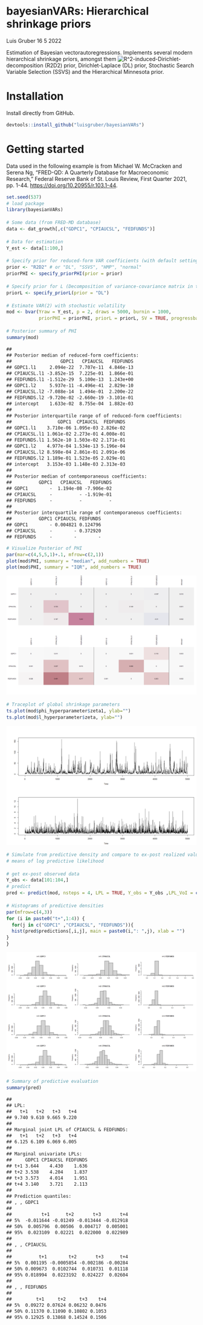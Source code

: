 bayesianVARs: Hierarchical shrinkage priors
================
Luis Gruber
16 5 2022

Estimation of Bayesian vectorautoregressions. Implements several modern
hierarchical shrinkage priors, amongst them
![R^2](https://latex.codecogs.com/png.image?%5Cdpi%7B110%7D&space;%5Cbg_white&space;R%5E2 "R^2")-induced-Dirichlet-decomposition
(R2D2) prior, Dirichlet-Laplace (DL) prior, Stochastic Search Variable
Selection (SSVS) and the Hierarchical Minnesota prior.

# Installation

Install directly from GitHub.

``` r
devtools::install_github("luisgruber/bayesianVARs")
```

# Getting started

Data used in the following example is from Michael W. McCracken and
Serena Ng, “FRED-QD: A Quarterly Database for Macroeconomic Research,”
Federal Reserve Bank of St. Louis Review, First Quarter 2021, pp. 1-44.
<https://doi.org/10.20955/r.103.1-44>.

``` r
set.seed(537)
# load package
library(bayesianVARs)

# Some data (from FRED-MD database)
data <- dat_growth[,c("GDPC1", "CPIAUCSL", "FEDFUNDS")]

# Data for estimation
Y_est <- data[1:100,]

# Specify prior for reduced-form VAR coefficients (with default settings)
prior <- "R2D2" # or "DL", "SSVS", "HMP", "normal"
priorPHI <- specify_priorPHI(prior = prior)

# Specify prior for L (Decomposition of variance-covariance matrix in the form of t(L^(-1))%*%D_t%*%L^(-1), where L is upper triangular)
priorL <- specify_priorL(prior = "DL")

# Estimate VAR(2) with stochastic volatility
mod <- bvar(Yraw = Y_est, p = 2, draws = 5000, burnin = 1000,
            priorPHI = priorPHI, priorL = priorL, SV = TRUE, progressbar = TRUE)

# Posterior summary of PHI
summary(mod)
```

    ## 
    ## Posterior median of reduced-form coefficients:
    ##                  GDPC1   CPIAUCSL   FEDFUNDS
    ## GDPC1.l1     2.094e-22  7.707e-11  4.846e-13
    ## CPIAUCSL.l1 -3.852e-15  7.225e-01  1.866e-01
    ## FEDFUNDS.l1 -1.512e-29  5.100e-13  1.243e+00
    ## GDPC1.l2     5.937e-11 -4.496e-41  2.829e-10
    ## CPIAUCSL.l2 -7.088e-14  1.494e-01  2.200e-22
    ## FEDFUNDS.l2 -9.720e-02 -2.660e-19 -3.101e-01
    ## intercept    1.633e-02  8.755e-04  1.882e-03
    ## 
    ## Posterior interquartile range of of reduced-form coefficients:
    ##                 GDPC1  CPIAUCSL  FEDFUNDS
    ## GDPC1.l1    3.710e-06 1.095e-03 2.826e-02
    ## CPIAUCSL.l1 1.061e-02 2.273e-01 4.008e-01
    ## FEDFUNDS.l1 1.562e-10 1.503e-02 2.171e-01
    ## GDPC1.l2    4.977e-04 1.534e-13 5.196e-04
    ## CPIAUCSL.l2 8.598e-04 2.861e-01 2.091e-06
    ## FEDFUNDS.l2 1.189e-01 1.523e-05 2.029e-01
    ## intercept   3.153e-03 1.148e-03 2.313e-03
    ## 
    ## Posterior median of contemporaneous coefficients:
    ##          GDPC1   CPIAUCSL   FEDFUNDS
    ## GDPC1        -  1.194e-08 -7.906e-02
    ## CPIAUCSL     -          - -1.919e-01
    ## FEDFUNDS     -          -          -
    ## 
    ## Posterior interquartile range of contemporaneous coefficients:
    ##          GDPC1 CPIAUCSL FEDFUNDS
    ## GDPC1        - 0.004821 0.124796
    ## CPIAUCSL     -        - 0.372920
    ## FEDFUNDS     -        -        -

``` r
# Visualize Posterior of PHI
par(mar=c(4,5,5,1)+.1, mfrow=c(2,1))
plot(mod$PHI, summary = "median", add_numbers = TRUE)
plot(mod$PHI, summary = "IQR", add_numbers = TRUE)
```

![](README_files/figure-gfm/unnamed-chunk-2-1.png)<!-- -->

``` r
# Traceplot of global shrinkage parameters
ts.plot(mod$phi_hyperparameter$zeta1, ylab="")
ts.plot(mod$l_hyperparameter$zeta, ylab="")
```

![](README_files/figure-gfm/unnamed-chunk-2-2.png)<!-- -->

``` r
# Simulate from predictive density and compare to ex-post realized value by 
# means of log predictive likelihood

# get ex-post observed data
Y_obs <- data[101:104,]
# predict
pred <- predict(mod, nsteps = 4, LPL = TRUE, Y_obs = Y_obs ,LPL_VoI = c("CPIAUCSL", "FEDFUNDS"))

# Histograms of predictive densities
par(mfrow=c(4,3))
for (i in paste0("t+",1:4)) {
  for(j in c("GDPC1" ,"CPIAUCSL", "FEDFUNDS")){
  hist(pred$predictions[,i,j], main = paste0(i,": ",j), xlab = "")
}
}
```

![](README_files/figure-gfm/unnamed-chunk-2-3.png)<!-- -->

``` r
# Summary of predictive evaluation
summary(pred)
```

    ## 
    ## LPL:
    ##   t+1   t+2   t+3   t+4 
    ## 9.740 9.610 9.665 9.220 
    ## 
    ## Marginal joint LPL of CPIAUCSL & FEDFUNDS:
    ##   t+1   t+2   t+3   t+4 
    ## 6.125 6.109 6.069 6.005 
    ## 
    ## Marginal univariate LPLs:
    ##     GDPC1 CPIAUCSL FEDFUNDS
    ## t+1 3.644    4.430    1.636
    ## t+2 3.538    4.204    1.837
    ## t+3 3.573    4.014    1.951
    ## t+4 3.140    3.721    2.113
    ## 
    ## Prediction quantiles:
    ## , , GDPC1
    ## 
    ##           t+1      t+2       t+3       t+4
    ## 5%  -0.011644 -0.01249 -0.013444 -0.012918
    ## 50%  0.005796  0.00506  0.004717  0.005001
    ## 95%  0.023109  0.02221  0.022000  0.022989
    ## 
    ## , , CPIAUCSL
    ## 
    ##          t+1        t+2       t+3      t+4
    ## 5%  0.001195 -0.0005854 -0.002186 -0.00284
    ## 50% 0.009673  0.0102744  0.010731  0.01118
    ## 95% 0.018994  0.0223192  0.024227  0.02604
    ## 
    ## , , FEDFUNDS
    ## 
    ##         t+1     t+2     t+3    t+4
    ## 5%  0.09272 0.07624 0.06232 0.0476
    ## 50% 0.11370 0.11090 0.10802 0.1053
    ## 95% 0.12925 0.13868 0.14524 0.1506
